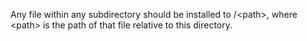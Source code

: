 Any file within any subdirectory should be installed to /&lt;path&gt;, where &lt;path&gt; is the path of that
file relative to this directory.
